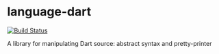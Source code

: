 # language-dart

[![Build Status](https://travis-ci.org/kseo/language-dart.svg?branch=master)](https://travis-ci.org/kseo/language-dart)

A library for manipulating Dart source: abstract syntax and pretty-printer
